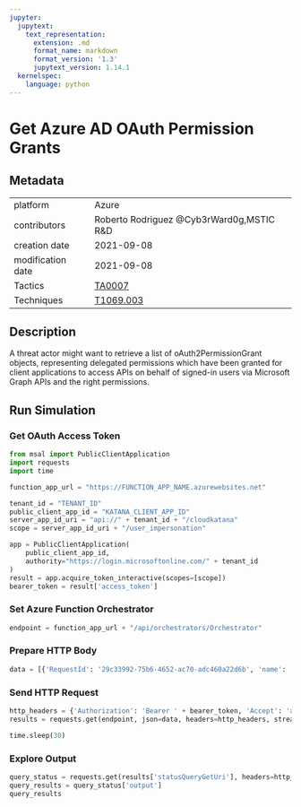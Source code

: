 ```yaml
---
jupyter:
  jupytext:
    text_representation:
      extension: .md
      format_name: markdown
      format_version: '1.3'
      jupytext_version: 1.14.1
  kernelspec:
    language: python
---
```


# Get Azure AD OAuth Permission Grants


## Metadata



|                   |    |
|:------------------|:---|
| platform          | Azure |
| contributors      | Roberto Rodriguez @Cyb3rWard0g,MSTIC R&D |
| creation date     | 2021-09-08 |
| modification date | 2021-09-08 |
| Tactics           | [TA0007](https://attack.mitre.org/tactics/TA0007) |
| Techniques        | [T1069.003](https://attack.mitre.org/techniques/T1069/003) |


## Description
A threat actor might want to retrieve a list of oAuth2PermissionGrant objects, representing delegated permissions which have been granted for client applications to access APIs on behalf of signed-in users via Microsoft Graph APIs and the right permissions.



## Run Simulation


### Get OAuth Access Token

```python
from msal import PublicClientApplication
import requests
import time

function_app_url = "https://FUNCTION_APP_NAME.azurewebsites.net"

tenant_id = "TENANT_ID"
public_client_app_id = "KATANA_CLIENT_APP_ID"
server_app_id_uri = "api://" + tenant_id + "/cloudkatana"
scope = server_app_id_uri + "/user_impersonation"

app = PublicClientApplication(
    public_client_app_id,
    authority="https://login.microsoftonline.com/" + tenant_id
)
result = app.acquire_token_interactive(scopes=[scope])
bearer_token = result['access_token']
```

### Set Azure Function Orchestrator

```python
endpoint = function_app_url + "/api/orchestrators/Orchestrator"
```

### Prepare HTTP Body

```python
data = [{'RequestId': '29c33992-75b6-4652-ac70-adc460a22d6b', 'name': 'Get Azure AD OAuth Permission Grants', 'metadata': {'creationDate': '2021-09-08', 'modificationDate': '2021-09-08', 'description': 'A threat actor might want to retrieve a list of oAuth2PermissionGrant objects, representing delegated permissions which have been granted for client applications to access APIs on behalf of signed-in users via Microsoft Graph APIs and the right permissions.\n', 'contributors': ['Roberto Rodriguez @Cyb3rWard0g', 'MSTIC R&D'], 'mitreAttack': [{'technique': 'T1069.003', 'tactics': ['TA0007']}]}, 'steps': [{'schema': 'atomic', 'id': 'ccc426f4-7fd7-4014-9886-2d9e97631214', 'name': 'Get Azure AD OAuth Permission Grants', 'metadata': {'creationDate': '2021-09-08', 'modificationDate': '2021-09-08', 'description': 'A threat actor might want to retrieve a list of oAuth2PermissionGrant objects, representing delegated permissions which have been granted for client applications to access APIs on behalf of signed-in users via Microsoft Graph APIs and the right permissions.\n', 'contributors': ['Roberto Rodriguez @Cyb3rWard0g', 'MSTIC R&D'], 'mitreAttack': [{'technique': 'T1069.003', 'tactics': ['TA0007']}]}, 'authorization': [{'resource': 'https://graph.microsoft.com/', 'permissionsType': 'application', 'permissions': ['DelegatedPermissionGrant.ReadWrite.All']}], 'execution': {'type': 'ScriptModule', 'platform': 'Azure', 'executor': 'PowerShell', 'module': {'name': 'CloudKatanaAbilities', 'version': 1.0, 'function': 'Get-CKOauth2PermissionGrants'}, 'parameters': {}}, 'file_name': 'get_azure_ad_oauth_permission_grants', 'number': 1}]}]
```

### Send HTTP Request

```python
http_headers = {'Authorization': 'Bearer ' + bearer_token, 'Accept': 'application/json','Content-Type': 'application/json'}
results = requests.get(endpoint, json=data, headers=http_headers, stream=False).json()

time.sleep(30)
```

### Explore Output

```python
query_status = requests.get(results['statusQueryGetUri'], headers=http_headers, stream=False).json()
query_results = query_status['output']
query_results
```
